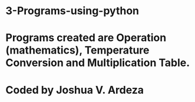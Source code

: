 # 3-Programs-using-python
# Programs created are Operation (mathematics), Temperature Conversion and Multiplication Table.
# Coded by Joshua V. Ardeza
